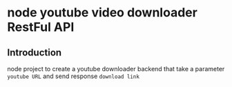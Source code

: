 # node youtube video downloader RestFul API



## Introduction

node project to create a youtube downloader backend that take a parameter `youtube URL` and send response `download link`

